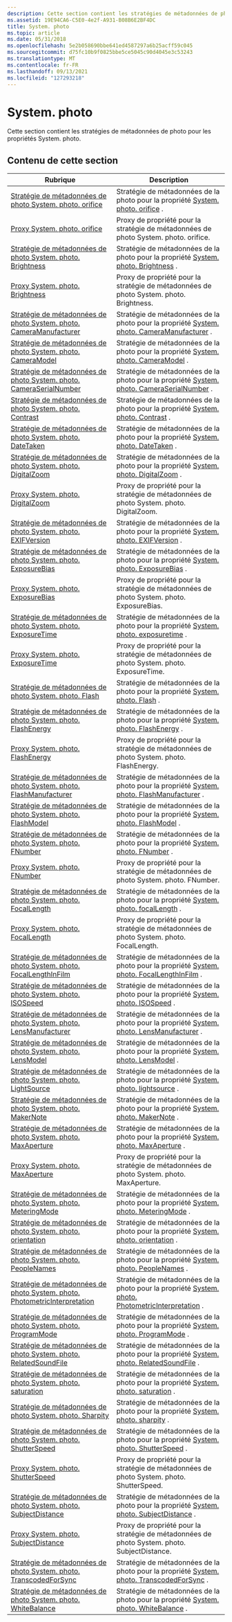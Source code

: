 ```yaml
---
description: Cette section contient les stratégies de métadonnées de photo pour les propriétés System. photo.
ms.assetid: 19E94CA6-C5E0-4e2f-A931-B08B6E2BF4DC
title: System. photo
ms.topic: article
ms.date: 05/31/2018
ms.openlocfilehash: 5e2b058690bbe641ed4587297a6b25acff59c045
ms.sourcegitcommit: d75fc10b9f0825bbe5ce5045c90d4045e3c53243
ms.translationtype: MT
ms.contentlocale: fr-FR
ms.lasthandoff: 09/13/2021
ms.locfileid: "127293218"
---
```

# <a name="systemphoto"></a>System. photo

Cette section contient les stratégies de métadonnées de photo pour les propriétés System. photo.

## <a name="in-this-section"></a>Contenu de cette section



| Rubrique                                                                                                                                | Description                                                                                                                                                   |
|--------------------------------------------------------------------------------------------------------------------------------------|---------------------------------------------------------------------------------------------------------------------------------------------------------------|
| [Stratégie de métadonnées de photo System. photo. orifice](-wic-photoprop-system-photo-aperture.md)<br/>                                   | Stratégie de métadonnées de la photo pour la propriété [System. photo. orifice](../properties/props-system-photo-aperture.md) .<br/>                  |
| [Proxy System. photo. orifice](-wic-photoprop-system-photo-aperture-proxy.md)<br/>                                             | Proxy de propriété pour la stratégie de métadonnées de photo System. photo. orifice.<br/>                                                                            |
| [Stratégie de métadonnées de photo System. photo. Brightness](-wic-photoprop-system-photo-brightness.md)<br/>                               | Stratégie de métadonnées de la photo pour la propriété [System. photo. Brightness](../properties/props-system-photo-aperture.md) .<br/>                |
| [Proxy System. photo. Brightness](-wic-photoprop-system-photo-brightness-proxy.md)<br/>                                         | Proxy de propriété pour la stratégie de métadonnées de photo System. photo. Brightness.<br/>                                                                          |
| [Stratégie de métadonnées de photo System. photo. CameraManufacturer](-wic-photoprop-system-photo-cameramanufacturer.md)<br/>               | Stratégie de métadonnées de la photo pour la propriété [System. photo. CameraManufacturer](../properties/props-system-photo-cameramanufacturer.md) .<br/>        |
| [Stratégie de métadonnées de photo System. photo. CameraModel](-wic-photoprop-system-photo-cameramodel.md)<br/>                             | Stratégie de métadonnées de la photo pour la propriété [System. photo. CameraModel](../properties/props-system-photo-cameramodel.md) .<br/>               |
| [Stratégie de métadonnées de photo System. photo. CameraSerialNumber](-wic-photoprop-system-photo-cameraserialnumber.md)<br/>               | Stratégie de métadonnées de la photo pour la propriété [System. photo. CameraSerialNumber](../properties/props-system-photo-cameraserialnumber.md) .<br/>        |
| [Stratégie de métadonnées de photo System. photo. Contrast](-wic-photoprop-system-photo-contrast.md)<br/>                                   | Stratégie de métadonnées de la photo pour la propriété [System. photo. Contrast](../properties/props-system-photo-contrast.md) .<br/>                  |
| [Stratégie de métadonnées de photo System. photo. DateTaken](-wic-photoprop-system-photo-datetaken.md)<br/>                                 | Stratégie de métadonnées de la photo pour la propriété [System. photo. DateTaken](../properties/props-system-photo-datetaken.md) .<br/>                 |
| [Stratégie de métadonnées de photo System. photo. DigitalZoom](-wic-photoprop-system-photo-digitalzoom.md)<br/>                             | Stratégie de métadonnées de la photo pour la propriété [System. photo. DigitalZoom](../properties/props-system-photo-digitalzoom.md) .<br/>               |
| [Proxy System. photo. DigitalZoom](-wic-photoprop-system-photo-digitalzoom-proxy.md)<br/>                                       | Proxy de propriété pour la stratégie de métadonnées de photo System. photo. DigitalZoom.<br/>                                                                         |
| [Stratégie de métadonnées de photo System. photo. EXIFVersion](-wic-photoprop-system-photo-exifversion.md)<br/>                             | Stratégie de métadonnées de la photo pour la propriété [System. photo. EXIFVersion](../properties/props-system-photo-exifversion.md) .<br/>               |
| [Stratégie de métadonnées de photo System. photo. ExposureBias](-wic-photoprop-system-photo-exposurebias.md)<br/>                           | Stratégie de métadonnées de la photo pour la propriété [System. photo. ExposureBias](../properties/props-system-photo-exposurebias.md) .<br/>              |
| [Proxy System. photo. ExposureBias](-wic-photoprop-system-photo-exposurebias-proxy.md)<br/>                                     | Proxy de propriété pour la stratégie de métadonnées de photo System. photo. ExposureBias.<br/>                                                                        |
| [Stratégie de métadonnées de photo System. photo. ExposureTime](-wic-photoprop-system-photo-exposuretime.md)<br/>                           | Stratégie de métadonnées de la photo pour la propriété [System. photo. exposuretime](../properties/props-system-photo-exposuretime.md) .<br/>              |
| [Proxy System. photo. ExposureTime](-wic-photoprop-system-photo-exposuretime-proxy.md)<br/>                                     | Proxy de propriété pour la stratégie de métadonnées de photo System. photo. ExposureTime.<br/>                                                                        |
| [Stratégie de métadonnées de photo System. photo. Flash](-wic-photoprop-system-photo-flash.md)<br/>                                         | Stratégie de métadonnées de la photo pour la propriété [System. photo. Flash](../properties/props-system-photo-exposuretime.md) .<br/>                     |
| [Stratégie de métadonnées de photo System. photo. FlashEnergy](-wic-photoprop-system-photo-flashenergy.md)<br/>                             | Stratégie de métadonnées de la photo pour la propriété [System. photo. FlashEnergy](../properties/props-system-photo-flashenergy.md) .<br/>               |
| [Proxy System. photo. FlashEnergy](-wic-photoprop-system-photo-flashenergy-proxy.md)<br/>                                       | Proxy de propriété pour la stratégie de métadonnées de photo System. photo. FlashEnergy.<br/>                                                                         |
| [Stratégie de métadonnées de photo System. photo. FlashManufacturer](-wic-photoprop-system-photo-flashmanufacturer.md)<br/>                 | Stratégie de métadonnées de la photo pour la propriété [System. photo. FlashManufacturer](../properties/props-system-photo-flashmanufacturer.md) .<br/>         |
| [Stratégie de métadonnées de photo System. photo. FlashModel](-wic-photoprop-system-photo-flashmodel.md)<br/>                               | Stratégie de métadonnées de la photo pour la propriété [System. photo. FlashModel](../properties/props-system-photo-flashmodel.md) .<br/>                |
| [Stratégie de métadonnées de photo System. photo. FNumber](-wic-photoprop-system-photo-fnumber.md)<br/>                                     | Stratégie de métadonnées de la photo pour la propriété [System. photo. FNumber](../properties/props-system-photo-fnumber.md) .<br/>                   |
| [Proxy System. photo. FNumber](-wic-photoprop-system-photo-fnumber-proxy.md)<br/>                                               | Proxy de propriété pour la stratégie de métadonnées de photo System. photo. FNumber.<br/>                                                                             |
| [Stratégie de métadonnées de photo System. photo. FocalLength](-wic-photoprop-system-photo-focallength.md)<br/>                             | Stratégie de métadonnées de la photo pour la propriété [System. photo. focalLength](../properties/props-system-photo-focallength.md) .<br/>               |
| [Proxy System. photo. FocalLength](-wic-photoprop-system-photo-focallength-proxy.md)<br/>                                       | Proxy de propriété pour la stratégie de métadonnées de photo System. photo. FocalLength.<br/>                                                                         |
| [Stratégie de métadonnées de photo System. photo. FocalLengthInFilm](-wic-photoprop-system-photo-focallengthinfilm.md)<br/>                 | Stratégie de métadonnées de la photo pour la propriété [System. photo. FocalLengthInFilm](../properties/props-system-photo-focallengthinfilm.md) .<br/>         |
| [Stratégie de métadonnées de photo System. photo. ISOSpeed](-wic-photoprop-system-photo-isospeed.md)<br/>                                   | Stratégie de métadonnées de la photo pour la propriété [System. photo. ISOSpeed](../properties/props-system-photo-focallengthinfilm.md) .<br/>                  |
| [Stratégie de métadonnées de photo System. photo. LensManufacturer](-wic-photoprop-system-photo-lensmanufacturer.md)<br/>                   | Stratégie de métadonnées de la photo pour la propriété [System. photo. LensManufacturer](../properties/props-system-photo-lensmanufacturer.md) .<br/>          |
| [Stratégie de métadonnées de photo System. photo. LensModel](-wic-photoprop-system-photo-lensmodel.md)<br/>                                 | Stratégie de métadonnées de la photo pour la propriété [System. photo. LensModel](../properties/props-system-photo-lensmodel.md) .<br/>                 |
| [Stratégie de métadonnées de photo System. photo. LightSource](-wic-photoprop-system-photo-lightsource.md)<br/>                             | Stratégie de métadonnées de la photo pour la propriété [System. photo. lightsource](../properties/props-system-photo-lightsource.md) .<br/>               |
| [Stratégie de métadonnées de photo System. photo. MakerNote](-wic-photoprop-system-photo-makernote.md)<br/>                                 | Stratégie de métadonnées de la photo pour la propriété [System. photo. MakerNote](../properties/props-system-photo-makernote.md) .<br/>                 |
| [Stratégie de métadonnées de photo System. photo. MaxAperture](-wic-photoprop-system-photo-maxaperture.md)<br/>                             | Stratégie de métadonnées de la photo pour la propriété [System. photo. MaxAperture](../properties/props-system-photo-maxaperture.md) .<br/>               |
| [Proxy System. photo. MaxAperture](-wic-photoprop-system-photo-maxaperture-proxy.md)<br/>                                       | Proxy de propriété pour la stratégie de métadonnées de photo System. photo. MaxAperture.<br/>                                                                         |
| [Stratégie de métadonnées de photo System. photo. MeteringMode](-wic-photoprop-system-photo-meteringmode.md)<br/>                           | Stratégie de métadonnées de la photo pour la propriété [System. photo. MeteringMode](../properties/props-system-photo-meteringmode.md) .<br/>              |
| [Stratégie de métadonnées de photo System. photo. orientation](-wic-photoprop-system-photo-orientation.md)<br/>                             | Stratégie de métadonnées de la photo pour la propriété [System. photo. orientation](../properties/props-system-photo-meteringmode.md) .<br/>               |
| [Stratégie de métadonnées de photo System. photo. PeopleNames](-wic-photoprop-system-photo-peoplenames.md)<br/>                             | Stratégie de métadonnées de la photo pour la propriété [System. photo. PeopleNames](../properties/props-system-photo-peoplenames.md) .<br/>               |
| [Stratégie de métadonnées de photo System. photo. PhotometricInterpretation](-wic-photoprop-system-photo-photometricinterpretation.md)<br/> | Stratégie de métadonnées de la photo pour la propriété [System. photo. PhotometricInterpretation](../properties/props-system-photo-photometricinterpretation.md) .<br/> |
| [Stratégie de métadonnées de photo System. photo. ProgramMode](-wic-photoprop-system-photo-programmode.md)<br/>                             | Stratégie de métadonnées de la photo pour la propriété [System. photo. ProgramMode](../properties/props-system-photo-programmode.md) .<br/>               |
| [Stratégie de métadonnées de photo System. photo. RelatedSoundFile](-wic-photoprop-system-photo-relatedsoundfile.md)<br/>                   | Stratégie de métadonnées de la photo pour la propriété [System. photo. RelatedSoundFile](../properties/props-system-photo-relatedsoundfile.md) .<br/>          |
| [Stratégie de métadonnées de photo System. photo. saturation](-wic-photoprop-system-photo-saturation.md)<br/>                               | Stratégie de métadonnées de la photo pour la propriété [System. photo. saturation](../properties/props-system-photo-saturation.md) .<br/>                |
| [Stratégie de métadonnées de photo System. photo. Sharpity](-wic-photoprop-system-photo-sharpness.md)<br/>                                 | Stratégie de métadonnées de la photo pour la propriété [System. photo. sharpity](../properties/props-system-photo-sharpness.md) .<br/>                 |
| [Stratégie de métadonnées de photo System. photo. ShutterSpeed](-wic-photoprop-system-photo-shutterspeed.md)<br/>                           | Stratégie de métadonnées de la photo pour la propriété [System. photo. ShutterSpeed](../properties/props-system-photo-shutterspeed.md) .<br/>              |
| [Proxy System. photo. ShutterSpeed](-wic-photoprop-system-photo-shutterspeed-proxy.md)<br/>                                     | Proxy de propriété pour la stratégie de métadonnées de photo System. photo. ShutterSpeed.<br/>                                                                        |
| [Stratégie de métadonnées de photo System. photo. SubjectDistance](-wic-photoprop-system-photo-subjectdistance.md)<br/>                     | Stratégie de métadonnées de la photo pour la propriété [System. photo. SubjectDistance](../properties/props-system-photo-subjectdistance.md) .<br/>           |
| [Proxy System. photo. SubjectDistance](-wic-photoprop-system-photo-subjectdistance-proxy.md)<br/>                               | Proxy de propriété pour la stratégie de métadonnées de photo System. photo. SubjectDistance.<br/>                                                                     |
| [Stratégie de métadonnées de photo System. photo. TranscodedForSync](-wic-photoprop-system-photo-transcodedforsync.md)<br/>                 | Stratégie de métadonnées de la photo pour la propriété [System. photo. TranscodedForSync](../properties/props-system-photo-transcodedforsync.md) .<br/>         |
| [Stratégie de métadonnées de photo System. photo. WhiteBalance](-wic-photoprop-system-photo-whitebalance.md)<br/>                           | Stratégie de métadonnées de la photo pour la propriété [System. photo. WhiteBalance](../properties/props-system-photo-whitebalance.md) .<br/>              |



 

 

 
